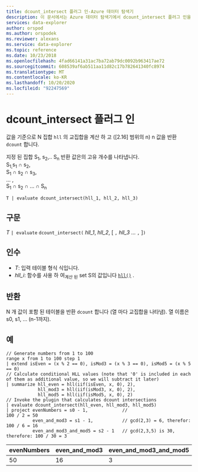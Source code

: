 ```yaml
---
title: dcount_intersect 플러그 인-Azure 데이터 탐색기
description: 이 문서에서는 Azure 데이터 탐색기에서 dcount_intersect 플러그 인을 설명 합니다.
services: data-explorer
author: orspod
ms.author: orspodek
ms.reviewer: alexans
ms.service: data-explorer
ms.topic: reference
ms.date: 10/23/2018
ms.openlocfilehash: 4fad66141a31ac7ba72ab79dc0092b963417ae72
ms.sourcegitcommit: 608539af6ab511aa11d82c17b782641340fc8974
ms.translationtype: MT
ms.contentlocale: ko-KR
ms.lasthandoff: 10/20/2020
ms.locfileid: "92247569"
---
```

# <a name="dcount_intersect-plugin"></a>dcount_intersect 플러그 인

값을 기준으로 N 집합 `hll` 의 교집합을 계산 하 고 ([2.16] 범위의 n) n 값을 반환 `dcount` 합니다.

지정 된 집합 S<sub>1</sub>, s<sub>2</sub>,.. S<sub>n</sub> 반환 값은의 고유 개수를 나타냅니다.  
S<sub>1,</sub>s<sub>1</sub> ∩ s<sub>2</sub>,  
S<sub>1</sub> ∩ s<sub>2</sub> ∩ s<sub>3</sub>,  
... ,  
S<sub>1</sub> ∩ s<sub>2</sub> ∩ ... ∩ S<sub>n</sub>

```kusto
T | evaluate dcount_intersect(hll_1, hll_2, hll_3)
```

## <a name="syntax"></a>구문

*T* `| evaluate` `dcount_intersect(` *hll_1*, *hll_2*, [ `,` *hll_3* ... `,` ]`)`

## <a name="arguments"></a>인수

* *T*: 입력 테이블 형식 식입니다.
* *hll_i*: 함수를 사용 하 여<sub>계산 된</sub> set S의 값입니다 [`hll()`](./hll-aggfunction.md) .

## <a name="returns"></a>반환

N 개 값이 포함 된 테이블을 반환 `dcount` 합니다 (열 마다 교집합을 나타냄).
열 이름은 s0, s1, ... (n-1까지).

## <a name="examples"></a>예

<!-- csl: https://help.kusto.windows.net/Samples -->
```kusto
// Generate numbers from 1 to 100
range x from 1 to 100 step 1
| extend isEven = (x % 2 == 0), isMod3 = (x % 3 == 0), isMod5 = (x % 5 == 0)
// Calculate conditional HLL values (note that '0' is included in each of them as additional value, so we will subtract it later)
| summarize hll_even = hll(iif(isEven, x, 0), 2),
            hll_mod3 = hll(iif(isMod3, x, 0), 2),
            hll_mod5 = hll(iif(isMod5, x, 0), 2) 
// Invoke the plugin that calculates dcount intersections         
| evaluate dcount_intersect(hll_even, hll_mod3, hll_mod5)
| project evenNumbers = s0 - 1,             //                             100 / 2 = 50
          even_and_mod3 = s1 - 1,           // gcd(2,3) = 6, therefor:     100 / 6 = 16
          even_and_mod3_and_mod5 = s2 - 1   // gcd(2,3,5) is 30, therefore: 100 / 30 = 3 
```

|evenNumbers|even_and_mod3|even_and_mod3_and_mod5|
|---|---|---|
|50|16|3|
